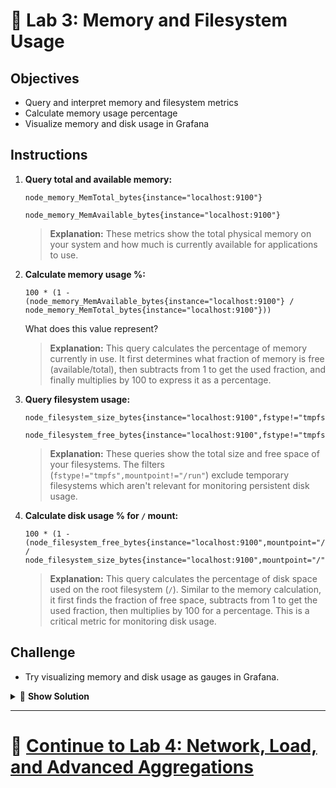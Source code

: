 # 💾 Lab 3: Memory and Filesystem Usage

## Objectives
- Query and interpret memory and filesystem metrics
- Calculate memory usage percentage
- Visualize memory and disk usage in Grafana

## Instructions
1. **Query total and available memory:**
   ```
   node_memory_MemTotal_bytes{instance="localhost:9100"}
   ```
   
   ```
   node_memory_MemAvailable_bytes{instance="localhost:9100"}
   ```
   
   > **Explanation:** These metrics show the total physical memory on your system and how much is currently available for applications to use.
2. **Calculate memory usage %:**
   ```
   100 * (1 - (node_memory_MemAvailable_bytes{instance="localhost:9100"} / node_memory_MemTotal_bytes{instance="localhost:9100"}))
   ```
   What does this value represent?
   
   > **Explanation:** This query calculates the percentage of memory currently in use. It first determines what fraction of memory is free (available/total), then subtracts from 1 to get the used fraction, and finally multiplies by 100 to express it as a percentage.
3. **Query filesystem usage:**
   ```
   node_filesystem_size_bytes{instance="localhost:9100",fstype!="tmpfs",mountpoint!="/run"}
   ```
   
   ```
   node_filesystem_free_bytes{instance="localhost:9100",fstype!="tmpfs",mountpoint!="/run"}
   ```
   
   > **Explanation:** These queries show the total size and free space of your filesystems. The filters (`fstype!="tmpfs",mountpoint!="/run"`) exclude temporary filesystems which aren't relevant for monitoring persistent disk usage.
4. **Calculate disk usage % for `/` mount:**
   ```
   100 * (1 - (node_filesystem_free_bytes{instance="localhost:9100",mountpoint="/"} / node_filesystem_size_bytes{instance="localhost:9100",mountpoint="/"}))
   ```
   
   > **Explanation:** This query calculates the percentage of disk space used on the root filesystem (`/`). Similar to the memory calculation, it first finds the fraction of free space, subtracts from 1 to get the used fraction, then multiplies by 100 for a percentage. This is a critical metric for monitoring disk usage.

## Challenge
- Try visualizing memory and disk usage as gauges in Grafana.

<details>
<summary>🧠 <b>Show Solution</b></summary>

To create gauge visualizations for memory and disk usage in Grafana:

1. **Create a memory usage gauge:**
   - Click "+ Add panel" in Grafana and select the "Gauge" visualization
   - Enter the memory usage query:
     ```
     100 * (1 - (node_memory_MemAvailable_bytes{instance="localhost:9100"} / node_memory_MemTotal_bytes{instance="localhost:9100"}))
     ```
   - Set threshold values:
     - Green: 0-70%
     - Yellow: 70-85%
     - Red: 85-100%
   - Label the panel "Memory Usage %"

2. **Create a disk usage gauge:**
   - Create another gauge panel
   - Enter the disk usage query:
     ```
     100 * (1 - (node_filesystem_free_bytes{instance="localhost:9100",mountpoint="/"} / node_filesystem_size_bytes{instance="localhost:9100",mountpoint="/"}))
     ```
   - Set threshold values:
     - Green: 0-75%
     - Yellow: 75-90%
     - Red: 90-100%
   - Label the panel "Root Filesystem Usage %"

3. **Arrange both gauges side by side** in your dashboard for an at-a-glance overview of system resource usage.

Gauges are particularly effective for metrics with well-defined thresholds, allowing you to quickly assess the health of your system without needing to interpret line graphs.

</details>

---

# 🌟 [Continue to Lab 4: Network, Load, and Advanced Aggregations](../Intermediate/Lab4_Network_Load.md)
